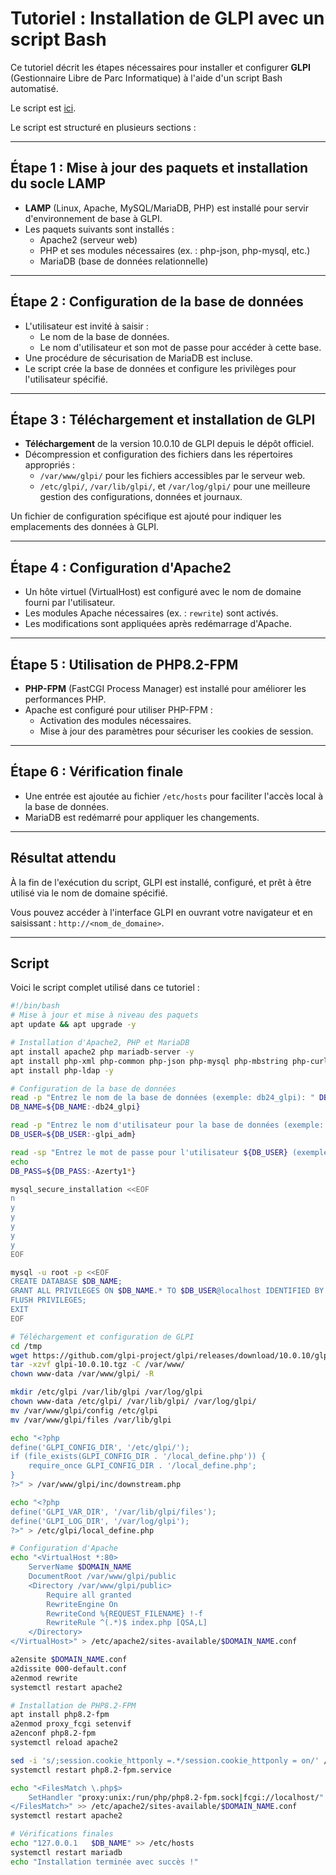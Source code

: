 # Tutoriel : Installation de GLPI avec un script Bash

Ce tutoriel décrit les étapes nécessaires pour installer et configurer **GLPI** (Gestionnaire Libre de Parc Informatique) à l'aide d'un script Bash automatisé.

Le script est [ici](S03\script_GLPI\install_glpi.sh).

Le script est structuré en plusieurs sections :

---

## Étape 1 : Mise à jour des paquets et installation du socle LAMP

- **LAMP** (Linux, Apache, MySQL/MariaDB, PHP) est installé pour servir d'environnement de base à GLPI.
- Les paquets suivants sont installés : 
  - Apache2 (serveur web)
  - PHP et ses modules nécessaires (ex. : php-json, php-mysql, etc.)
  - MariaDB (base de données relationnelle)

---

## Étape 2 : Configuration de la base de données

- L'utilisateur est invité à saisir :
  - Le nom de la base de données.
  - Le nom d'utilisateur et son mot de passe pour accéder à cette base.
- Une procédure de sécurisation de MariaDB est incluse.
- Le script crée la base de données et configure les privilèges pour l'utilisateur spécifié.

---

## Étape 3 : Téléchargement et installation de GLPI

- **Téléchargement** de la version 10.0.10 de GLPI depuis le dépôt officiel.
- Décompression et configuration des fichiers dans les répertoires appropriés :
  - `/var/www/glpi/` pour les fichiers accessibles par le serveur web.
  - `/etc/glpi/`, `/var/lib/glpi/`, et `/var/log/glpi/` pour une meilleure gestion des configurations, données et journaux.

Un fichier de configuration spécifique est ajouté pour indiquer les emplacements des données à GLPI.

---

## Étape 4 : Configuration d'Apache2

- Un hôte virtuel (VirtualHost) est configuré avec le nom de domaine fourni par l'utilisateur.
- Les modules Apache nécessaires (ex. : `rewrite`) sont activés.
- Les modifications sont appliquées après redémarrage d'Apache.

---

## Étape 5 : Utilisation de PHP8.2-FPM

- **PHP-FPM** (FastCGI Process Manager) est installé pour améliorer les performances PHP.
- Apache est configuré pour utiliser PHP-FPM :
  - Activation des modules nécessaires.
  - Mise à jour des paramètres pour sécuriser les cookies de session.

---

## Étape 6 : Vérification finale

- Une entrée est ajoutée au fichier `/etc/hosts` pour faciliter l'accès local à la base de données.
- MariaDB est redémarré pour appliquer les changements.

---

## Résultat attendu

À la fin de l'exécution du script, GLPI est installé, configuré, et prêt à être utilisé via le nom de domaine spécifié.

Vous pouvez accéder à l'interface GLPI en ouvrant votre navigateur et en saisissant : `http://<nom_de_domaine>`.

---

## Script

Voici le script complet utilisé dans ce tutoriel :

```bash
#!/bin/bash
# Mise à jour et mise à niveau des paquets
apt update && apt upgrade -y

# Installation d'Apache2, PHP et MariaDB
apt install apache2 php mariadb-server -y
apt install php-xml php-common php-json php-mysql php-mbstring php-curl php-gd php-intl php-zip php-bz2 php-imap php-apcu -y
apt install php-ldap -y

# Configuration de la base de données
read -p "Entrez le nom de la base de données (exemple: db24_glpi): " DB_NAME
DB_NAME=${DB_NAME:-db24_glpi}

read -p "Entrez le nom d'utilisateur pour la base de données (exemple: glpi_adm): " DB_USER
DB_USER=${DB_USER:-glpi_adm}

read -sp "Entrez le mot de passe pour l'utilisateur ${DB_USER} (exemple: Azerty1*): " DB_PASS
echo
DB_PASS=${DB_PASS:-Azerty1*}

mysql_secure_installation <<EOF
n
y
y
y
y
y
EOF

mysql -u root -p <<EOF
CREATE DATABASE $DB_NAME;
GRANT ALL PRIVILEGES ON $DB_NAME.* TO $DB_USER@localhost IDENTIFIED BY "$DB_PASS";
FLUSH PRIVILEGES;
EXIT
EOF

# Téléchargement et configuration de GLPI
cd /tmp
wget https://github.com/glpi-project/glpi/releases/download/10.0.10/glpi-10.0.10.tgz
tar -xzvf glpi-10.0.10.tgz -C /var/www/
chown www-data /var/www/glpi/ -R

mkdir /etc/glpi /var/lib/glpi /var/log/glpi
chown www-data /etc/glpi/ /var/lib/glpi/ /var/log/glpi/
mv /var/www/glpi/config /etc/glpi
mv /var/www/glpi/files /var/lib/glpi

echo "<?php
define('GLPI_CONFIG_DIR', '/etc/glpi/');
if (file_exists(GLPI_CONFIG_DIR . '/local_define.php')) {
    require_once GLPI_CONFIG_DIR . '/local_define.php';
}
?>" > /var/www/glpi/inc/downstream.php

echo "<?php
define('GLPI_VAR_DIR', '/var/lib/glpi/files');
define('GLPI_LOG_DIR', '/var/log/glpi');
?>" > /etc/glpi/local_define.php

# Configuration d'Apache
echo "<VirtualHost *:80>
    ServerName $DOMAIN_NAME
    DocumentRoot /var/www/glpi/public
    <Directory /var/www/glpi/public>
        Require all granted
        RewriteEngine On
        RewriteCond %{REQUEST_FILENAME} !-f
        RewriteRule ^(.*)$ index.php [QSA,L]
    </Directory>
</VirtualHost>" > /etc/apache2/sites-available/$DOMAIN_NAME.conf

a2ensite $DOMAIN_NAME.conf
a2dissite 000-default.conf
a2enmod rewrite
systemctl restart apache2

# Installation de PHP8.2-FPM
apt install php8.2-fpm
a2enmod proxy_fcgi setenvif
a2enconf php8.2-fpm
systemctl reload apache2

sed -i 's/;session.cookie_httponly =.*/session.cookie_httponly = on/' /etc/php/8.2/fpm/php.ini
systemctl restart php8.2-fpm.service

echo "<FilesMatch \.php$>
    SetHandler "proxy:unix:/run/php/php8.2-fpm.sock|fcgi://localhost/"
</FilesMatch>" >> /etc/apache2/sites-available/$DOMAIN_NAME.conf
systemctl restart apache2

# Vérifications finales
echo "127.0.0.1   $DB_NAME" >> /etc/hosts
systemctl restart mariadb
echo "Installation terminée avec succès !"
```